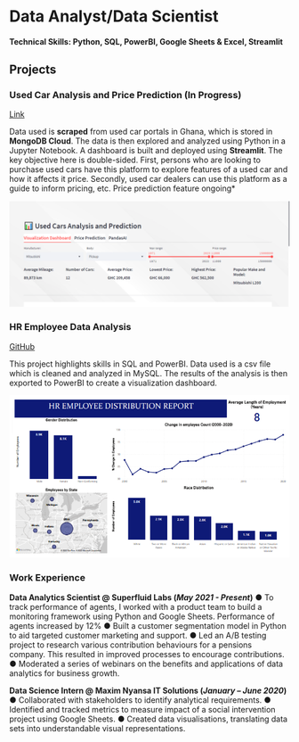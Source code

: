 # Data Analyst/Data Scientist

#### Technical Skills: Python, SQL, PowerBI, Google Sheets & Excel, Streamlit

## Projects
### Used Car Analysis and Price Prediction (In Progress)
[Link](https://cars-analysis.streamlit.app/)

Data used is **scraped** from used car portals in Ghana, which is stored in **MongoDB Cloud**. The data is then explored and analyzed using Python in a Jupyter Notebook. A dashboard is built and deployed using **Streamlit**. The key objective here is double-sided. First, persons who are looking to purchase used cars have this platform to explore features of a used car and how it affects it price. Secondly, used car dealers can use this platform as a guide to inform pricing, etc.
Price prediction feature ongoing*

![My Image](images/used_cars.png)

### HR Employee Data Analysis
[GitHub](https://github.com/GeekiAdubea/HR-Dashboard-MySQL-PowerBI)

This project highlights skills in SQL and PowerBI. Data used is a csv file which is cleaned and analyzed in MySQL. The results of the analysis is then exported to PowerBI to create a visualization dashboard.

![My Image](images/image1.png)

### Work Experience
**Data Analytics Scientist @ Superfluid Labs (_May 2021 - Present_)**
● To track performance of agents, I worked with a product team to build a monitoring framework using Python and Google
Sheets. Performance of agents increased by 12%
● Built a customer segmentation model in Python to aid targeted customer marketing and support.
● Led an A/B testing project to research various contribution behaviours for a pensions company. This resulted in improved
processes to encourage contributions.
● Moderated a series of webinars on the benefits and applications of data analytics for business growth.

**Data Science Intern @ Maxim Nyansa IT Solutions (_January – June 2020_)**
● Collaborated with stakeholders to identify analytical requirements.
● Identified and tracked metrics to measure impact of a social intervention project using Google
Sheets.
● Created data visualisations, translating data sets into understandable visual representations.

